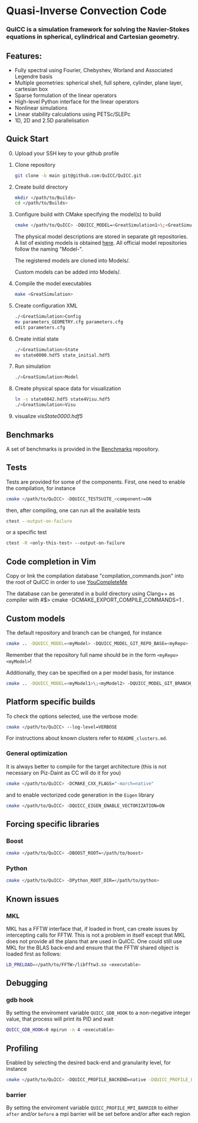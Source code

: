 # Quasi-Inverse Convection Code

### QuICC is a simulation framework for solving the Navier-Stokes equations in spherical, cylindrical and Cartesian geometry.

## Features:

   - Fully spectral using Fourier, Chebyshev, Worland and Associated Legendre basis
   - Multiple geometries: spherical shell, full sphere, cylinder, plane layer, cartesian box
   - Sparse formulation of the linear operators
   - High-level Python interface for the linear operators
   - Nonlinear simulations
   - Linear stability calculations using PETSc/SLEPc
   - 1D, 2D and 2.5D parallelisation

## Quick Start

0. Upload your SSH key to your github profile
1. Clone repository
   ```bash
   git clone -b main git@github.com:QuICC/QuICC.git
   ```

2. Create build directory
   ```bash
   mkdir </path/to/Builds>
   cd </path/to/Builds>
   ```
3. Configure build with CMake specifying the model(s) to build
   ```bash
   cmake </path/to/QuICC> -DQUICC_MODEL=<GreatSimulation1>\;<GreatSimulation2>
   ```
   The physical model descriptions are stored in separate git repositories. A list of existing models is obtained [here](https://github.com/QuICC?q=Model-+in%3Aname&type=&language=). All official model repositories follow the naming "Model-<GreatSimulation>".

   The registered models are cloned into Models/.

   Custom models can be added into Models/.

4. Compile the model executables
   ```bash
   make <GreatSimulation>
   ```
5. Create configuration XML
   ```bash
   ./<GreatSimulation>Config
   mv parameters_GEOMETRY.cfg parameters.cfg
   edit parameters.cfg
   ```
6. Create initial state
   ```bash
   ./<GreatSimulation>State
   mv state0000.hdf5 state_initial.hdf5
   ```
7. Run simulation
   ```bash
   ./<GreatSimulation>Model
   ```
8. Create physical space data for visualization
   ```bash
   ln -s state0042.hdf5 state4Visu.hdf5
   ./<GreatSimulation>Visu
   ```
9. visualize *visState0000.hdf5*

## Benchmarks

A set of benchmarks is provided in the [Benchmarks](https://github.com/QuICC/Benchmarks) repository.


## Tests

Tests are provided for some of the components.
First, one need to enable the compilation, for instance
```bash
cmake </path/to/QuICC> -DQUICC_TESTSUITE_<component>=ON
```
then, after compiling, one can run all the available tests

```bash
ctest --output-on-failure
```
or a specific test
```bash
ctest -R <only-this-test> --output-on-failure
```

## Code completion in Vim

Copy or link the compilation database "compilation_commands.json" into the root of QuICC in order to use [YouCompleteMe](https://github.com/ycm-core/YouCompleteMe)

The database can be generated in a build directory using Clang++ as compiler with
#$> cmake -DCMAKE_EXPORT_COMPILE_COMMANDS=1 .

## Custom models
The default repository and branch can be changed, for instance
```bash
cmake .. -DQUICC_MODEL=<myModel> -DQUICC_MODEL_GIT_REPO_BASE=<myRepo> -DQUICC_MODEL_GIT_BRANCH=<myBranch>
```
Remember that the repository full name should be in the form `<myRepo><myModel>`!

Additionally, they can be specified on a per model basis, for instance
```bash
cmake .. -DQUICC_MODEL=<myModel1>\;<myModel2> -DQUICC_MODEL_GIT_BRANCH_<myModel1>=<myBranch>
```

## Platform specific builds
To check the options selected, use the verbose mode:
```bash
cmake </path/to/QuICC> --log-level=VERBOSE
```

For instructions about known clusters refer to `README_clusters.md`.


### General optimization
It is always better to compile for the target architecture (this is not necessary on Piz-Daint as CC will do it for you)
```bash
cmake </path/to/QuICC> -DCMAKE_CXX_FLAGS="-march=native"
```
and to enable vectorized code generation in the `Eigen` library
```bash
cmake </path/to/QuICC> -DQUICC_EIGEN_ENABLE_VECTORIZATION=ON
```

## Forcing specific libraries

### Boost
```bash
cmake </path/to/QuICC> -DBOOST_ROOT=</path/to/boost>
```

### Python
```bash
cmake </path/to/QuICC> -DPython_ROOT_DIR=</path/to/python>
```

## Known issues

### MKL
MKL has a FFTW interface that, if loaded in front, can create issues by intercepting calls for FFTW. This is not a problem in itself except that MKL does not provide all the plans that are used in QuICC.
One could still use MKL for the BLAS back-end and ensure that the FFTW shared object is loaded first as follows:
```bash
LD_PRELOAD=</path/to/FFTW>/libfftw3.so <executable>
```


## Debugging

### gdb hook
By setting the enviroment variable `QUICC_GDB_HOOK` to a non-negative integer value, that process will print its PID and wait
```bash
QUICC_GDB_HOOK=0 mpirun -n 4 <executable>
```
## Profiling

Enabled by selecting the desired back-end and granularity level, for instance
```bash
cmake </path/to/QuICC> -DQUICC_PROFILE_BACKEND=native -DQUICC_PROFILE_LEVEL=0
```
### barrier
By setting the enviroment variable `QUICC_PROFILE_MPI_BARRIER` to either `after` and/or `before` a mpi barrier will be set before and/or after each region
